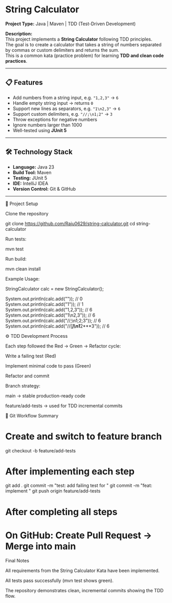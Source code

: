 # String Calculator

**Project Type:** Java | Maven | TDD (Test-Driven Development)

**Description:**  
This project implements a **String Calculator** following TDD principles.  
The goal is to create a calculator that takes a string of numbers separated by commas or custom delimiters and returns the sum.  
This is a common kata (practice problem) for learning **TDD and clean code practices**.

---

## 📋 Features

- Add numbers from a string input, e.g. `"1,2,3"` → `6`
- Handle empty string input → returns `0`
- Support new lines as separators, e.g. `"1\n2,3"` → `6`
- Support custom delimiters, e.g. `"//;\n1;2"` → `3`
- Throw exceptions for negative numbers
- Ignore numbers larger than 1000
- Well-tested using **JUnit 5**

---

## 🛠 Technology Stack

- **Language:** Java 23
- **Build Tool:** Maven
- **Testing:** JUnit 5
- **IDE:** IntelliJ IDEA
- **Version Control:** Git & GitHub

---
🧱 Project Setup

Clone the repository

git clone https://github.com/Raju0629/string-calculator.git
cd string-calculator

Run tests:

mvn test

Run build:

mvn clean install

Example Usage:

StringCalculator calc = new StringCalculator();

System.out.println(calc.add(""));            // 0  
System.out.println(calc.add("1"));           // 1  
System.out.println(calc.add("1,2,3"));       // 6  
System.out.println(calc.add("1\n2,3"));      // 6  
System.out.println(calc.add("//;\n1;2;3"));  // 6  
System.out.println(calc.add("//[***]\n1***2***3")); // 6

⚙️ TDD Development Process

Each step followed the Red → Green → Refactor cycle:

Write a failing test (Red)

Implement minimal code to pass (Green)

Refactor and commit

Branch strategy:

main → stable production-ready code

feature/add-tests → used for TDD incremental commits

🧾 Git Workflow Summary
# Create and switch to feature branch
git checkout -b feature/add-tests

# After implementing each step
git add .
git commit -m "test: add failing test for <feature>"
git commit -m "feat: implement <feature>"
git push origin feature/add-tests

# After completing all steps
# On GitHub: Create Pull Request -> Merge into main

Final Notes

All requirements from the String Calculator Kata have been implemented.

All tests pass successfully (mvn test shows green).

The repository demonstrates clean, incremental commits showing the TDD flow.




